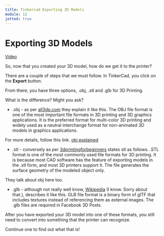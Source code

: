 ```yaml
---
title: Tinkercad Exporting 3D Models
module: 12
jotted: true
---
```


# Exporting 3D Models

<a href="" target="_new">Video</a>

So, now that you created your 3D model, how do we get it to the printer?

There are a couple of steps that we must follow.  In TinkerCad, you click on the **Export** button.

From there, you have three options, .obj, .stl and .glb for 3D Printing.

What is the difference? Might you ask?

* .obj - as per [all3dp.com](https://all3dp.com) they explain it like this.  The OBJ file format is one of the most important file formats in 3D printing and 3D graphics applications. It is the preferred format for multi-color 3D printing and widely used as a neutral interchange format for non-animated 3D models in graphics applications.

For more details, follow this link. [obj explained](https://all3dp.com/1/obj-file-format-3d-printing-cad/)

* .stl - conversely as per [3dprintingforbeginners](https://3dprintingforbeginners.com/stl-and-obj-files-101/) states stl as follows. .STL format is one of the most commonly used file formats for 3D printing. It is because most CAD software has the feature of exporting models in the .stl form, and most 3D printers support it. The file generates the surface geometry of the modeled object only. 

They talk about obj here too.

* .glb - although not really well know, [Wikipedia](https://en.wikipedia.org/wiki/GlTF#GLB) (I know. Sorry about that.), describes it like this. GLB file format is a binary form of glTF that includes textures instead of referencing them as external images. The .glb files are required in Facebook 3D Posts.

After you have exported your 3D model into one of these formats, you still need to convert into something that the printer can recognize.

Continue one to find out what that is!
